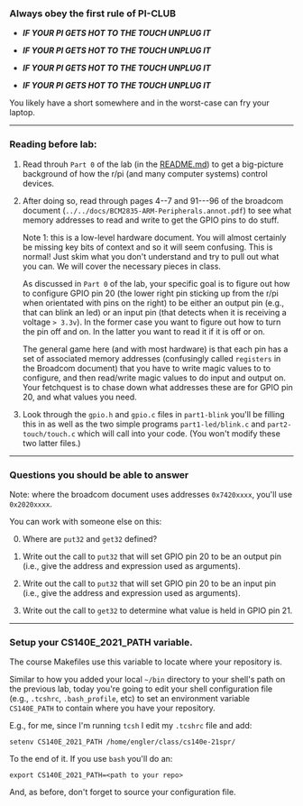 ### Always obey the first rule of PI-CLUB

  - ***IF YOUR PI GETS HOT TO THE TOUCH UNPLUG IT***  

  - ***IF YOUR PI GETS HOT TO THE TOUCH UNPLUG IT***  

  - ***IF YOUR PI GETS HOT TO THE TOUCH UNPLUG IT***  

  - ***IF YOUR PI GETS HOT TO THE TOUCH UNPLUG IT***  

You likely have a short somewhere and in the worst-case can fry your laptop.

---------------------------------------------------------------------
### Reading before lab:

  1. Read throuh `Part 0` of the lab (in the [README.md](README.md))
     to get a big-picture background of how the r/pi (and many computer
     systems) control devices.

  2. After doing so, read through pages 4--7 and 91---96 of the broadcom
     document (`../../docs/BCM2835-ARM-Peripherals.annot.pdf`) to see what
     memory addresses to read and write to get the GPIO pins to do stuff.

     Note 1: this is a low-level hardware document.  You will almost
     certainly be missing key bits of context and so it will seem
     confusing.  This is normal!  Just skim what you don't understand
     and try to pull out what you can.  We will cover the necessary
     pieces in class.

     As discussed in `Part 0` of the lab, your specific goal is to figure
     out how to configure GPIO pin 20 (the lower right pin sticking
     up from the r/pi when orientated with pins on the right) to be
     either an output pin (e.g., that can blink an led) or an input pin
     (that detects when it is receiving a voltage `> 3.3v`).  In the
     former case you want to figure out how to turn the pin off and on.
     In the latter you want to read it if it is off or on.

     The general game here (and with most hardware) is that each pin has
     a set of associated memory addresses (confusingly called `registers`
     in the Broadcom document) that you have to write magic values to
     to configure, and then read/write magic values to do input and
     output on.  Your fetchquest is to chase down what addresses these
     are for GPIO pin 20, and what values you need.

  3. Look through the `gpio.h` and `gpio.c` files in `part1-blink`
     you'll be filling this in as well as the two simple programs
    `part1-led/blink.c` and `part2-touch/touch.c`
     which will call into your code.  (You won't modify these two
     latter files.)

----------------------------------------------------------------------
### Questions you should be able to answer

Note: where the broadcom document uses addresses `0x7420xxxx`, you'll use
`0x2020xxxx`.  

You can work with someone else on this:

  0. Where are `put32` and `get32` defined?

  1. Write out the call to `put32` that will set GPIO pin 20 to be an
     output pin (i.e., give the address and expression used as arguments).

  2. Write out the call to `put32` that will set GPIO pin 20 to be an
     input pin (i.e., give the address and expression used as arguments).

  3. Write out the call to `get32` to determine what value is held in
     GPIO pin 21.

---------------------------------------------------------------------
### Setup your  CS140E_2021_PATH variable.

The course Makefiles use this variable to locate where your repository is.

Similar to how you added your local `~/bin` directory to your
shell's path on the previous lab, today you're going to edit your shell
configuration file (e.g., `.tcshrc`, `.bash_profile`, etc) to set
an environment variable `CS140E_PATH` to contain where you have your
repository.

E.g., for me, since I'm running `tcsh` I edit my `.tcshrc` file and
add:

    setenv CS140E_2021_PATH /home/engler/class/cs140e-21spr/

To the end of it.  If you use `bash` you'll do an:

    export CS140E_2021_PATH=<path to your repo>

And, as before, don't forget to source your configuration file.
